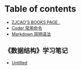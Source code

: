 # Table of contents

* [ZJCAO'S BOOKS PAGE .](README.md)
* [Coder 常用命令](coder-chang-yong-ming-ling.md)
* [Markdown 简明语法](markdown-jian-ming-yu-fa.md)

## 《数据结构》学习笔记

* [Untitled](shu-ju-jie-gou-xue-xi-bi-ji/untitled.md)

